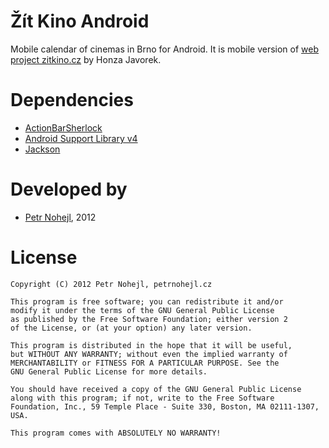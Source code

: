 Žít Kino Android
================

Mobile calendar of cinemas in Brno for Android. It is mobile version of [web project zitkino.cz](https://github.com/honzajavorek/zitkino) by Honza Javorek.


Dependencies
============

* [ActionBarSherlock](http://actionbarsherlock.com/)
* [Android Support Library v4](http://developer.android.com/tools/extras/support-library.html)
* [Jackson](http://jackson.codehaus.org/)


Developed by
============

* [Petr Nohejl](http://petrnohejl.cz), 2012


License
=======

    Copyright (C) 2012 Petr Nohejl, petrnohejl.cz

    This program is free software; you can redistribute it and/or
    modify it under the terms of the GNU General Public License
    as published by the Free Software Foundation; either version 2
    of the License, or (at your option) any later version.
    
    This program is distributed in the hope that it will be useful,
    but WITHOUT ANY WARRANTY; without even the implied warranty of
    MERCHANTABILITY or FITNESS FOR A PARTICULAR PURPOSE. See the
    GNU General Public License for more details.
    
    You should have received a copy of the GNU General Public License
    along with this program; if not, write to the Free Software
    Foundation, Inc., 59 Temple Place - Suite 330, Boston, MA 02111-1307, USA.
    
    This program comes with ABSOLUTELY NO WARRANTY!
